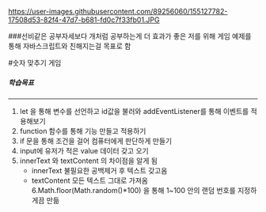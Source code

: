 https://user-images.githubusercontent.com/89256060/155127782-17508d53-82f4-47d7-b681-fd0c7f33fb01.JPG

###선비같은 공부자세보다 개처럼 공부하는게 더 효과가 좋은 저를 위해 게임 예제를 통해 자바스크립트와 친해지는걸 목표로 함

#숫자 맞추기 게임

##### 학습목표
---
1. let 을 통해 변수를 선언하고 id값을 불러와 addEventListener를 통해 이벤트를 적용해보기
2. function 함수를 통해 기능 만들고 적용하기
3. if 문을 통해 조건을 걸어 컴퓨터에게 판단하게 만들기
4. input에 유저가 적은 value 데이터 갖고 오기
5. innerText 와 textContent 의 차이점을 알게 됨
   * innerText 불필요한 공백제거 후 텍스트 갖고옴
   * textContent 모든 텍스트 그대로 가져옴
6.Math.floor(Math.random()*100) 을 통해 1~100 안의 랜덤 번호를 지정하게끔 만듦
